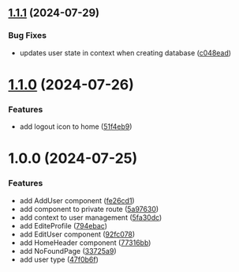 ## [1.1.1](https://github.com/maycon8609/vite-user-management/compare/v1.1.0...v1.1.1) (2024-07-29)


### Bug Fixes

* updates user state in context when creating database ([c048ead](https://github.com/maycon8609/vite-user-management/commit/c048ead2eb18d85ca1e7767ac33500acff28185d))

# [1.1.0](https://github.com/maycon8609/vite-user-management/compare/v1.0.0...v1.1.0) (2024-07-26)


### Features

* add logout icon to home ([51f4eb9](https://github.com/maycon8609/vite-user-management/commit/51f4eb919b294be5730f5389edd03bc882c163ea))

# 1.0.0 (2024-07-25)


### Features

* add AddUser component ([fe26cd1](https://github.com/maycon8609/vite-user-management/commit/fe26cd1ed3eac54d300f75170f45bdd6f5d433db))
* add component to private route ([5a97630](https://github.com/maycon8609/vite-user-management/commit/5a97630a25e0a3c98641ea9c0c5ca56ed28038ae))
* add context to user management ([5fa30dc](https://github.com/maycon8609/vite-user-management/commit/5fa30dc3a595ddffa74a815aaa368aecf33acc68))
* add EditeProfile ([794ebac](https://github.com/maycon8609/vite-user-management/commit/794ebacaa0f1730efe697fa3527d3f36344c2424))
* add EditUser component ([92fc078](https://github.com/maycon8609/vite-user-management/commit/92fc0784b55f35c83199b78899a49391230d82cc))
* add HomeHeader component ([77316bb](https://github.com/maycon8609/vite-user-management/commit/77316bb8d3250ed77308f104d88a3241c9883cb1))
* add NoFoundPage ([33725a9](https://github.com/maycon8609/vite-user-management/commit/33725a92fce5cbc81faa00ab642c413db072206d))
* add user type ([47f0b6f](https://github.com/maycon8609/vite-user-management/commit/47f0b6f32fecdea36b4e67184d147427e10cff4b))
